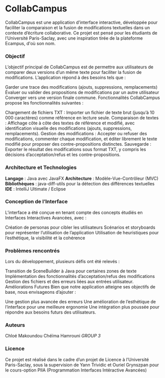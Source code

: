 # CollabCampus

CollabCampus est une application d’interface interactive, développée pour faciliter la comparaison et la fusion de modifications textuelles dans un contexte d’écriture collaborative. Ce projet est pensé pour les étudiants de l’Université Paris-Saclay, avec une inspiration tirée de la plateforme Ecampus, d'où son nom.

### Objectif
L’objectif principal de CollabCampus est de permettre aux utilisateurs de comparer deux versions d’un même texte pour faciliter la fusion de modifications. L’application répond à des besoins tels que :

Garder une trace des modifications (ajouts, suppressions, remplacements)
Évaluer ou valider des propositions de modifications par un autre utilisateur
Converger vers une version finale commune.
Fonctionnalités
CollabCampus propose les fonctionnalités suivantes :

Chargement de fichiers TXT : Importer un fichier de texte brut (jusqu’à 10 000 caractères) comme référence en lecture seule.
Comparaison de textes : Affichage côte à côte des textes de référence et modifié, avec identification visuelle des modifications (ajouts, suppressions, remplacements).
Gestion des modifications : Accepter ou refuser des modifications, commenter chaque modification, et éditer librement le texte modifié pour proposer des contre-propositions distinctes.
Sauvegarde : Exporter le résultat des modifications sous format TXT, y compris les décisions d’acceptation/refus et les contre-propositions.

### Architecture et Technologies
**Langage** : Java avec JavaFX
**Architecture** : Modèle-Vue-Contrôleur (MVC)
**Bibliothèques** : java-diff-utils pour la détection des différences textuelles
**IDE** : IntelliJ Ultimate / Eclipse

### Conception de l’Interface
L’interface a été conçue en tenant compte des concepts étudiés en Interfaces Interactives Avancées, avec :

Création de personas pour cibler les utilisateurs
Scénarios et storyboards pour représenter l’utilisation de l’application
Utilisation de heuristiques pour l’esthétique, la visibilité et la cohérence

### Problèmes rencontrés
Lors du développement, plusieurs défis ont été relevés :

Transition de SceneBuilder à Java pour certaines zones de texte
Implémentation des fonctionnalités d’acceptation/refus des modifications
Gestion des fichiers et des erreurs liées aux entrées utilisateur.
Améliorations Futures
Bien que notre application atteigne ses objectifs de base, nous envisageons d’ajouter :

Une gestion plus avancée des erreurs
Une amélioration de l’esthétique de l’interface pour une meilleure ergonomie
Une intégration plus poussée pour répondre aux besoins futurs des utilisateurs.

### Auteurs
Chloé Makoundou
Chéïma Hamrouni
*GROUP 3*

### Licence
Ce projet est réalisé dans le cadre d’un projet de Licence à l’Université Paris-Saclay, sous la supervision de Yann Trividic et Ouriel Grynszpan pour le cours-option PIIA (Programmation Interfaces Intéractive Avancées)
